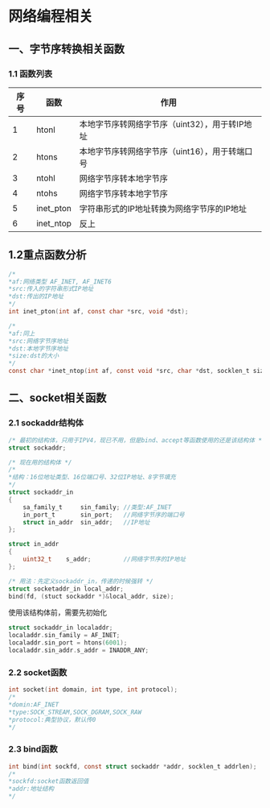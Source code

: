 # 网络编程相关

## 一、字节序转换相关函数

### 1.1 函数列表

| 序号 | 函数      | 作用                                           |
| ---- | --------- | ---------------------------------------------- |
| 1    | htonl     | 本地字节序转网络字节序（uint32），用于转IP地址 |
| 2    | htons     | 本地字节序转网络字节序（uint16），用于转端口号 |
| 3    | ntohl     | 网络字节序转本地字节序                         |
| 4    | ntohs     | 网络字节序转本地字节序                         |
| 5    | inet_pton | 字符串形式的IP地址转换为网络字节序的IP地址     |
| 6    | inet_ntop | 反上                                           |

## 1.2重点函数分析

```c
/*
*af:网络类型 AF_INET, AF_INET6
*src:传入的字符串形式IP地址
*dst:传出的IP地址
*/
int inet_pton(int af, const char *src, void *dst);

/*
*af:同上
*src:网络字节序地址
*dst:本地字节序地址
*size:dst的大小
*/
const char *inet_ntop(int af, const void *src, char *dst, socklen_t size);
```

## 二、socket相关函数

### 2.1 sockaddr结构体

```c
/* 最初的结构体，只用于IPV4，现已不用，但是bind、accept等函数使用的还是该结构体 */
struct sockaddr;

/* 现在用的结构体 */
/*
*结构：16位地址类型、16位端口号、32位IP地址、8字节填充
*/
struct sockaddr_in
{
    sa_family_t 	sin_family;	//类型:AF_INET
    in_port_t		sin_port;	//网络字节序的端口号
    struct in_addr	sin_addr;	//IP地址
};

struct in_addr
{
    uint32_t	s_addr;			//网络字节序的IP地址
};

/* 用法：先定义sockaddr_in，传递的时候强转 */
struct socketaddr_in local_addr;
bind(fd, (stuct sockaddr *)&local_addr, size);
```

使用该结构体前，需要先初始化

```c
struct sockaddr_in localaddr;
localaddr.sin_family = AF_INET;
localaddr.sin_port = htons(6001);
localaddr.sin_addr.s_addr = INADDR_ANY;
```

### 2.2 socket函数

```c
int socket(int domain, int type, int protocol);
/*
*domin:AF_INET
*type:SOCK_STREAM,SOCK_DGRAM,SOCK_RAW
*protocol:典型协议，默认传0
*/
```

### 2.3 bind函数

```c
int bind(int sockfd, const struct sockaddr *addr, socklen_t addrlen);
/*
*sockfd:socket函数返回值
*addr:地址结构
*/
```


